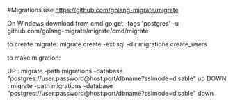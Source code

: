#Migrations
use https://github.com/golang-migrate/migrate

On Windows download from cmd 
go get -tags 'postgres' -u github.com/golang-migrate/migrate/cmd/migrate

to create migrate:
migrate create -ext sql -dir migrations create_users

to make migration:

UP : migrate -path  migrations -database "postgres://user:password@host:port/dbname?sslmode=disable" up
DOWN : migrate -path  migrations -database "postgres://user:password@host:port/dbname?sslmode=disable" down